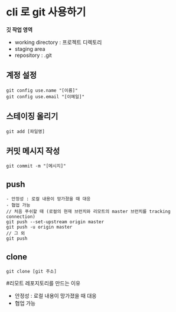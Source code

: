 # cli 로 git 사용하기 


**깃 작업 영역**
- working directory : 프로젝트 디렉토리
- staging area
- repository : .git 

## 계정 설정

```
git config use.name "[이름]"
git config use.email "[이메일]"
```

## 스테이징 올리기
```
git add [파일명]
```

## 커밋 메시지 작성
```
git commit -m "[메시지]"
```

## push
```#리모드 레포지토리를 만드는 이유
- 안정성 : 로컬 내용이 망가졌을 때 대응
- 협업 가능
// 처음 푸쉬할 때 (로컬의 현재 브런치와 리모트의 master 브런치를 tracking connection)
git push --set-upstream origin master
git push -u origin master
// 그 외
git push
```

## clone
```
git clone [git 주소]
```

#리모트 레포지토리를 만드는 이유
- 안정성 : 로컬 내용이 망가졌을 때 대응
- 협업 가능
